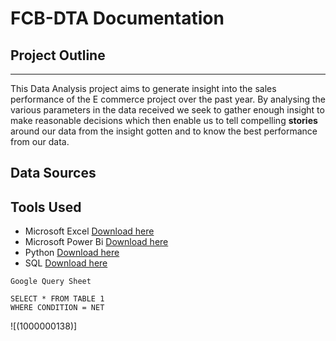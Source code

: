 # FCB-DTA Documentation 
## Project Outline
---
This Data Analysis project aims to generate insight into the sales performance of the E commerce project over the past year. By analysing the various parameters in the data received we seek to gather enough insight to make reasonable decisions which then enable us to tell compelling **stories** around our data from the insight gotten and to know the best performance from our data.
## Data Sources
## Tools Used
- Microsoft Excel [Download here](https://web.whatsapp.com/) 
- Microsoft Power Bi [Download here](https://web.whatsapp.com/)
- Python [Download here](https://web.whatsapp.com/)
- SQL [Download here](https://web.whatsapp.com/)
```
Google Query Sheet

SELECT * FROM TABLE 1
WHERE CONDITION = NET

```
![(1000000138)]
